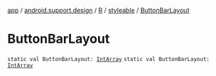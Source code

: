 [app](../../../index.md) / [android.support.design](../../index.md) / [R](../index.md) / [styleable](index.md) / [ButtonBarLayout](./-button-bar-layout.md)

# ButtonBarLayout

`static val ButtonBarLayout: `[`IntArray`](https://kotlinlang.org/api/latest/jvm/stdlib/kotlin/-int-array/index.html)
`static val ButtonBarLayout: `[`IntArray`](https://kotlinlang.org/api/latest/jvm/stdlib/kotlin/-int-array/index.html)